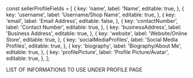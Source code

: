 const sellerProfileFields = [
  {
    key: 'name',
    label: 'Name',
    editable: true,
  },
  {
    key: 'username',
    label: 'Username/Shop Name',
    editable: true,
  },
  {
    key: 'email',
    label: 'Email Address',
    editable: false,
  },
  {
    key: 'contactNumber',
    label: 'Contact Number',
    editable: true,
  },
  {
    key: 'businessAddress',
    label: 'Business Address',
    editable: true,
  },
  {
    key: 'website',
    label: 'Website/Online Store',
    editable: true,
  },
  {
    key: 'socialMediaProfiles',
    label: 'Social Media Profiles',
    editable: true,
  },
  {
    key: 'biography',
    label: 'Biography/About Me',
    editable: true,
  },
  {
    key: 'profilePicture',
    label: 'Profile Picture/Avatar',
    editable: true,
  },
];

LIST OF INFORMATIONS TO USE UNDER PROFILE PAGE